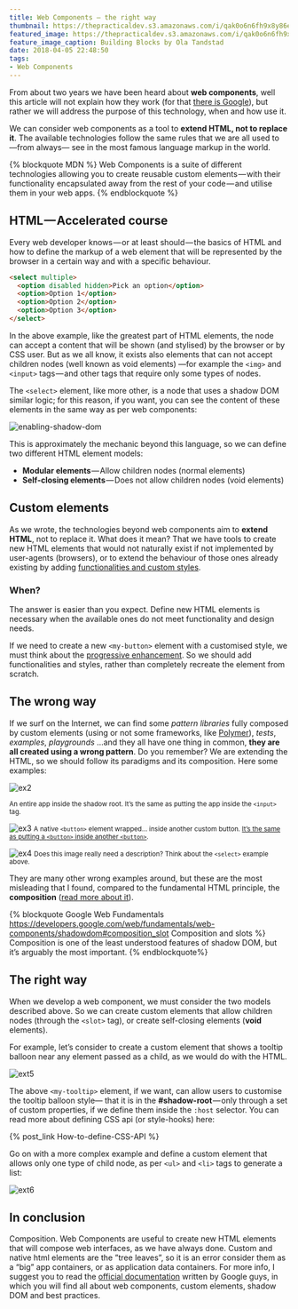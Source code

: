 ```yaml
---
title: Web Components — the right way
thumbnail: https://thepracticaldev.s3.amazonaws.com/i/qak0o6n6fh9x8y86ezk2.gif
featured_image: https://thepracticaldev.s3.amazonaws.com/i/qak0o6n6fh9x8y86ezk2.gif
feature_image_caption: Building Blocks by Ola Tandstad
date: 2018-04-05 22:48:50
tags:
- Web Components
---
```


From about two years we have been heard about **web components**, well this article will not explain how they work (for that [there is Google](http://bfy.tw/H9oY
)), but rather we will address the purpose of this technology, when and how use it.

We can consider web components as a tool to **extend HTML, not to replace it**. The available technologies follow the same rules that we are all used to —from always— see in the most famous language markup in the world.

{% blockquote MDN %}
  Web Components is a suite of different technologies allowing you to create reusable custom elements — with their functionality encapsulated away from the rest of your code — and utilise them in your web apps.
{% endblockquote %}

## HTML — Accelerated course

Every web developer knows — or at least should — the basics of HTML and how to define the markup of a web element that will be represented by the browser in a certain way and with a specific behaviour.

```html
<select multiple>
  <option disabled hidden>Pick an option</option>
  <option>Option 1</option>
  <option>Option 2</option>
  <option>Option 3</option>
</select>
```

In the above example, like the greatest part of HTML elements, the node can accept a content that will be shown (and stylised) by the browser or by CSS user. But as we all know, it exists also elements that can not accept children nodes (well known as void elements) —for example the `<img>` and `<input>` tags — and other tags that require only some types of nodes.

The `<select>` element, like more other, is a node that uses a shadow DOM similar logic; for this reason, if you want, you can see the content of these elements in the same way as per web components:

![enabling-shadow-dom](https://cdn-images-1.medium.com/max/1600/1*Ab6dzpZOFBra_jxexg8sQQ.gif)

This is approximately the mechanic beyond this language, so we can define two different HTML element models:

- **Modular elements** — Allow children nodes (normal elements)
- **Self-closing elements** — Does not allow children nodes (void elements)

## Custom elements

As we wrote, the technologies beyond web components aim to **extend HTML**, not to replace it. What does it mean? That we have tools to create new HTML elements that would not naturally exist if not implemented by user-agents (browsers), or to extend the behaviour of those ones already existing by adding [functionalities and custom styles](https://developers.google.com/web/fundamentals/web-components/shadowdom#host).

### When?

The answer is easier than you expect. Define new HTML elements is necessary when the available ones do not meet functionality and design needs.

If we need to create a new `<my-button>` element with a customised style, we must think about the [progressive enhancement](https://en.wikipedia.org/wiki/Progressive_enhancement). So we should add functionalities and styles, rather than completely recreate the element from scratch.

## The wrong way

If we surf on the Internet, we can find some *pattern libraries* fully composed by custom elements (using or not some frameworks, like [Polymer](https://www.polymer-project.org/)), *tests*, *examples*, *playgrounds* …and they all have one thing in common, **they are all created using a wrong pattern**. Do you remember? We are extending the HTML, so we should follow its paradigms and its composition. Here some examples:

![ex2](https://cdn-images-1.medium.com/max/1600/1*fXvsGsqwR9QcP-E9jeXsxg.png)

<small class="image-caption">An entire app inside the shadow root. It’s the same as putting the app inside the `<input>` tag.</small>

![ex3](https://cdn-images-1.medium.com/max/1600/1*vBXhxekSAeyj5U35AUkrCA.png)
<small class="image-caption">A native `<button>` element wrapped… inside another custom button. [It’s the same as putting a `<button>` inside another `<button>`](https://inception.davepedu.com/).</small>

![ex4](https://cdn-images-1.medium.com/max/1600/1*E-gG1wPhyjHbsrdABqlgKQ.png)
<small class="image-caption">Does this image really need a description? Think about the `<select>` example above.</small>

They are many other wrong examples around, but these are the most misleading that I found, compared to the fundamental HTML principle, the **composition** ([read more about it](https://developers.google.com/web/fundamentals/web-components/shadowdom#composition_slot)).

{% blockquote Google Web Fundamentals https://developers.google.com/web/fundamentals/web-components/shadowdom#composition_slot Composition and slots %}
Composition is one of the least understood features of shadow DOM, but it’s arguably the most important.
{% endblockquote%}

## The right way

When we develop a web component, we must consider the two models described above. So we can create custom elements that allow children nodes (through the `<slot>` tag), or create self-closing elements (**void** elements).

For example, let’s consider to create a custom element that shows a tooltip balloon near any element passed as a child, as we would do with the HTML.

![ext5](https://cdn-images-1.medium.com/max/1600/1*Z0GCsm-ZigYuknElX8j-hA.png)

The above `<my-tooltip>` element, if we want, can allow users to customise the tooltip balloon style— that it is in the **#shadow-root** — only through a set of custom properties, if we define them inside the `:host` selector. You can read more about defining CSS api (or style-hooks) here:

{% post_link How-to-define-CSS-API %}

Go on with a more complex example and define a custom element that allows only one type of child node, as per `<ul>` and `<li>` tags to generate a list:

![ext6](https://cdn-images-1.medium.com/max/1600/1*g4GHGKlyRig5Ny0oKntRpg.png)

## In conclusion

Composition. Web Components are useful to create new HTML elements that will compose web interfaces, as we have always done. Custom and native html elements are the ”tree leaves”, so it is an error consider them as a “big” app containers, or as application data containers. For more info, I suggest you to read the [official documentation](https://developers.google.com/web/fundamentals/web-components/) written by Google guys, in which you will find all about web components, custom elements, shadow DOM and best practices.

